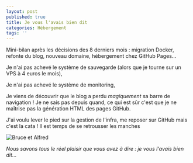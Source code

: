 ```yaml
---
layout: post
published: true
title: Je vous l'avais bien dit
categories: Hébergement
tags: ''
---
```

Mini-bilan après les décisions des 8 derniers mois : migration Docker, refonte du blog, nouveau domaine, hébergement chez GitHub Pages... <!-- more -->

Je n'ai pas achevé le système de sauvegarde (alors que je tourne sur un VPS à 4 euros le mois),

Je n'ai pas achevé le système de monitoring,

Je viens de découvrir que le blog a perdu *magiquement* sa barre de navigation ! Je ne sais pas depuis quand, ce qui est sûr c'est que je ne maîtrise pas la génération HTML des pages GitHub.

J'ai voulu lever le pied sur la gestion de l'infra, me reposer sur GitHub mais c'est la cata ! Il est temps de se retrousser les manches 

![Bruce et Alfred]({{site.baseurl}}/images/2019/bruce-alfred.jpg)

*Nous savons tous le réel plaisir que vous avez à dire : je vous l'avais bien dit...*
